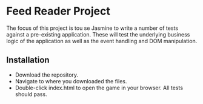 # Feed Reader Project

The focus of this project is tou se Jasmine to write a number of tests against a pre-existing application. These will test the underlying business logic of the application as well as the event handling and DOM manipulation.

## Installation

* Download the repository.
* Navigate to where you downloaded the files.
* Double-click index.html to open the game in your browser. All tests should pass. 